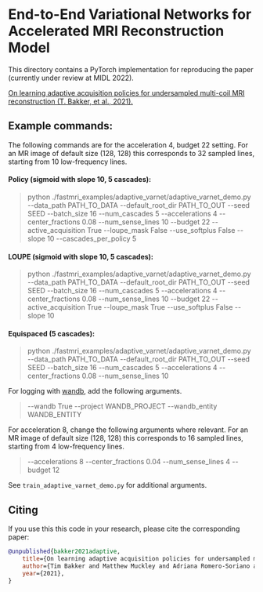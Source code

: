 # End-to-End Variational Networks for Accelerated MRI Reconstruction Model

This directory contains a PyTorch implementation for reproducing the paper (currently under review at MIDL 2022).

[On learning adaptive acquisition policies for undersampled multi-coil MRI reconstruction (T. Bakker, et al., 2021).][adaptive_varnet]


## Example commands:

The following commands are for the acceleration 4, budget 22 setting. For an MR image of default size (128, 128) this corresponds to 32 sampled lines, starting from 10 low-frequency lines.

#### Policy (sigmoid with slope 10, 5 cascades):
> python ./fastmri_examples/adaptive_varnet/adaptive_varnet_demo.py --data_path PATH_TO_DATA --default_root_dir PATH_TO_OUT --seed SEED --batch_size 16 --num_cascades 5 --accelerations 4 --center_fractions 0.08 --num_sense_lines 10 --budget 22 --active_acquisition True --loupe_mask False --use_softplus False --slope 10 --cascades_per_policy 5

#### LOUPE (sigmoid with slope 10, 5 cascades):
> python ./fastmri_examples/adaptive_varnet/adaptive_varnet_demo.py --data_path PATH_TO_DATA --default_root_dir PATH_TO_OUT --seed SEED --batch_size 16 --num_cascades 5 --accelerations 4 --center_fractions 0.08 --num_sense_lines 10 --budget 22 --active_acquisition True --loupe_mask True --use_softplus False --slope 10

#### Equispaced (5 cascades):
> python ./fastmri_examples/adaptive_varnet/adaptive_varnet_demo.py --data_path PATH_TO_DATA --default_root_dir PATH_TO_OUT --seed SEED --batch_size 16 --num_cascades 5 --accelerations 4 --center_fractions 0.08 --num_sense_lines 10

For logging with [wandb][wandb], add the following arguments.
> --wandb True --project WANDB_PROJECT --wandb_entity WANDB_ENTITY

For acceleration 8, change the following arguments where relevant. For an MR image of default size (128, 128) this corresponds to 16 sampled lines, starting from 4 low-frequency lines.
> --accelerations 8 --center_fractions 0.04 --num_sense_lines 4 --budget 12

See `train_adaptive_varnet_demo.py` for additional arguments.


## Citing

If you use this this code in your research, please cite the corresponding
paper:

```BibTeX
@unpublished{bakker2021adaptive,
    title={On learning adaptive acquisition policies for undersampled multi-coil MRI reconstruction},
    author={Tim Bakker and Matthew Muckley and Adriana Romero-Soriano and Michal Drozdzal and Luis Pineda},
    year={2021},
}
```

[adaptive_varnet]: https://openreview.net/pdf?id=eAkOp9Oet5y
[wandb]: https://wandb.ai/site